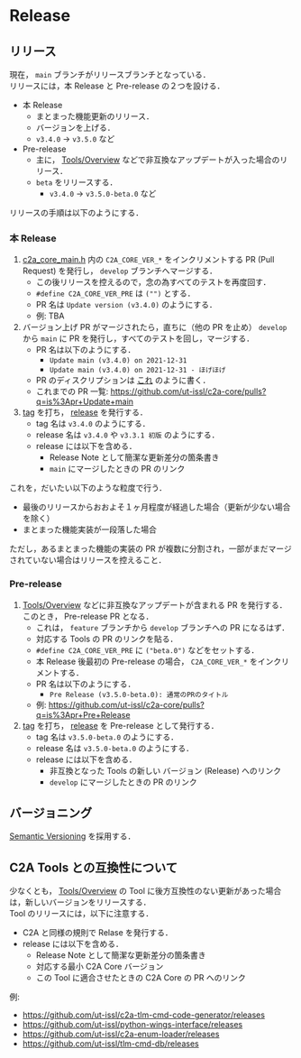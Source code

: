 # Release

## リリース
現在， `main` ブランチがリリースブランチとなっている．  
リリースには，本 Release と Pre-release の２つを設ける．

- 本 Release
    - まとまった機能更新のリリース．
    - バージョンを上げる．
    - `v3.4.0` → `v3.5.0` など
- Pre-release
    - 主に， [Tools/Overview](../Tools/overview.md) などで非互換なアップデートが入った場合のリリース．
    - `beta` をリリースする．
        - `v3.4.0` → `v3.5.0-beta.0` など

リリースの手順は以下のようにする．

### 本 Release

1. [c2a_core_main.h](https://github.com/ut-issl/c2a-core/blob/develop/c2a_core_main.h) 内の `C2A_CORE_VER_*` をインクリメントする PR (Pull Request) を発行し， `develop` ブランチへマージする．
    - この後リリースを控えるので，念の為すべてのテストを再度回す．
    - `#define C2A_CORE_VER_PRE` は `("")` とする．
    - PR 名は `Update version (v3.4.0)` のようにする．
    - 例: TBA
1. バージョン上げ PR がマージされたら，直ちに（他の PR を止め） `develop` から `main` に PR を発行し，すべてのテストを回し，マージする．
    - PR 名は以下のようにする．
        - `Update main (v3.4.0) on 2021-12-31`
        - `Update main (v3.4.0) on 2021-12-31 - ほげほげ`
    - PR のディスクリプションは [これ](https://github.com/ut-issl/c2a-core/pull/151) のように書く．
    - これまでの PR 一覧: https://github.com/ut-issl/c2a-core/pulls?q=is%3Apr+Update+main
1. [tag](https://github.com/ut-issl/c2a-core/tags) を打ち， [release](https://github.com/ut-issl/c2a-core/releases) を発行する．
    - tag 名は `v3.4.0` のようにする．
    - release 名は `v3.4.0` や `v3.3.1 初版` のようにする．
    - release には以下を含める．
        - Release Note として簡潔な更新差分の箇条書き
        - `main` にマージしたときの PR のリンク


これを，だいたい以下のような粒度で行う．

- 最後のリリースからおおよそ１ヶ月程度が経過した場合（更新が少ない場合を除く）
- まとまった機能実装が一段落した場合

ただし，あるまとまった機能の実装の PR が複数に分割され，一部がまだマージされていない場合はリリースを控えること．

### Pre-release
1.  [Tools/Overview](../Tools/overview.md) などに非互換なアップデートが含まれる PR を発行する．このとき， Pre-release PR となる．
    - これは， `feature` ブランチから `develop` ブランチへの PR になるはず．
    - 対応する Tools の PR のリンクを貼る．
    - `#define C2A_CORE_VER_PRE` に `("beta.0")` などをセットする．
    - 本 Release 後最初の Pre-release の場合， `C2A_CORE_VER_*` をインクリメントする．
    - PR 名は以下のようにする．
        - `Pre Release (v3.5.0-beta.0): 通常のPRのタイトル`
    - 例: https://github.com/ut-issl/c2a-core/pulls?q=is%3Apr+Pre+Release
1. [tag](https://github.com/ut-issl/c2a-core/tags) を打ち， [release](https://github.com/ut-issl/c2a-core/releases) を Pre-release として発行する．
    - tag 名は `v3.5.0-beta.0` のようにする．
    - release 名は `v3.5.0-beta.0` のようにする．
    - release には以下を含める．
        - 非互換となった Tools の新しい バージョン (Release) へのリンク
        - `develop` にマージしたときの PR のリンク


## バージョニング
[Semantic Versioning](https://semver.org) を採用する．


## C2A Tools との互換性について
少なくとも， [Tools/Overview](../Tools/overview.md) の Tool に後方互換性のない更新があった場合は，新しいバージョンをリリースする．  
Tool のリリースには，以下に注意する．

- C2A と同様の規則で Relase を発行する．
- release には以下を含める．
    - Release Note として簡潔な更新差分の箇条書き
    - 対応する最小 C2A Core バージョン
    - この Tool に適合させたときの C2A Core の PR へのリンク

例:

- https://github.com/ut-issl/c2a-tlm-cmd-code-generator/releases
- https://github.com/ut-issl/python-wings-interface/releases
- https://github.com/ut-issl/c2a-enum-loader/releases
- https://github.com/ut-issl/tlm-cmd-db/releases
